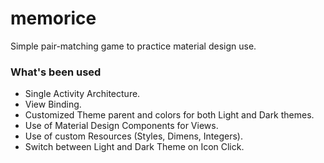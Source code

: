 # memorice

Simple pair-matching game to practice material design use.

### What's been used

- Single Activity Architecture.
- View Binding.
- Customized Theme parent and colors for both Light and Dark themes.
- Use of Material Design Components for Views.
- Use of custom Resources (Styles, Dimens, Integers).
- Switch between Light and Dark Theme on Icon Click.



















